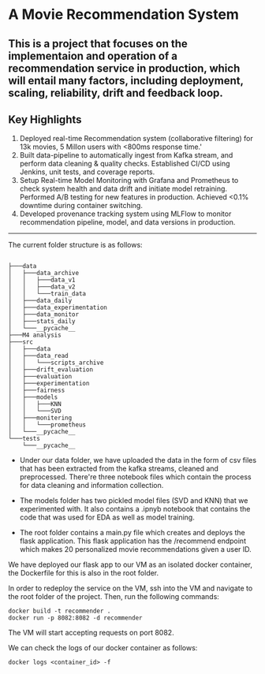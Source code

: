 
# A Movie Recommendation System

This is a project that focuses on the implementaion and operation of a recommendation service in production, which will entail many factors, including deployment, scaling, reliability, drift and feedback loop.
---
## Key Highlights

1. Deployed real-time Recommendation system (collaborative filtering) for 13k movies, 5 Millon users with <800ms response time.'
2. Built data-pipeline to automatically ingest from Kafka stream, and perform data cleaning & quality checks. Established CI/CD using Jenkins, unit tests, and coverage reports.
3. Setup Real-time Model Monitoring with Grafana and Prometheus to check system health and data drift and initiate model retraining. Performed A/B testing for new features in production. Achieved <0.1% downtime during container switching.
4. Developed provenance tracking system using MLFlow to monitor recommendation pipeline, model, and data versions in production.
---

The current folder structure is as follows:
```

├───data
│   ├───data_archive
│   │   ├───data_v1
│   │   ├───data_v2
│   │   └───train_data
│   ├───data_daily
│   ├───data_experimentation
│   ├───data_monitor
│   ├───stats_daily
│   └───__pycache__
├───M4 analysis
├───src
│   ├───data
│   ├───data_read
│   │   └───scripts_archive
│   ├───drift_evaluation
│   ├───evaluation
│   ├───experimentation
│   ├───fairness
│   ├───models
│   │   ├───KNN
│   │   └───SVD
│   ├───monitering
│   │   └───prometheus
│   └───__pycache__
└───tests
    └───__pycache__

```

- Under our data folder, we have uploaded the data in the form of csv files that has been extracted from the kafka streams, cleaned and preprocessed. There're three notebook files which contain the process for data cleaning and information collection.

- The models folder has two pickled model files (SVD and KNN) that we experimented with. It also contains a .ipnyb notebook that contains the code that was used for EDA as well as model training.

- The root folder contains a main.py file which creates and deploys the flask application. This flask application has the /recommend endpoint which makes 20 personalized movie recommendations given a user ID.

We have deployed our flask app to our VM as an isolated docker container, the Dockerfile for this is also in the root folder.

In order to redeploy the service on the VM, ssh into the VM and navigate to the root folder of the project. Then, run the following commands:

```
docker build -t recommender .
docker run -p 8082:8082 -d recommender
```

The VM will start accepting requests on port 8082.

We can check the logs of our docker container as follows:
```
docker logs <container_id> -f
```
